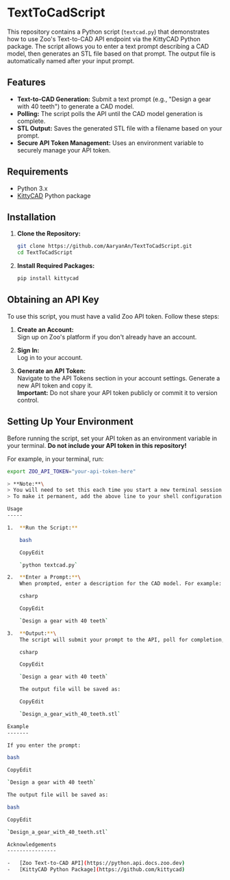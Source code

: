 # TextToCadScript

This repository contains a Python script (`textcad.py`) that demonstrates how to use Zoo's Text-to-CAD API endpoint via the KittyCAD Python package. The script allows you to enter a text prompt describing a CAD model, then generates an STL file based on that prompt. The output file is automatically named after your input prompt.

## Features

- **Text-to-CAD Generation:** Submit a text prompt (e.g., "Design a gear with 40 teeth") to generate a CAD model.
- **Polling:** The script polls the API until the CAD model generation is complete.
- **STL Output:** Saves the generated STL file with a filename based on your prompt.
- **Secure API Token Management:** Uses an environment variable to securely manage your API token.

## Requirements

- Python 3.x
- [KittyCAD](https://pypi.org/project/kittycad/) Python package

## Installation

1. **Clone the Repository:**

   ```bash
   git clone https://github.com/AaryanAn/TextToCadScript.git
   cd TextToCadScript

2. **Install Required Packages:**

   ```bash
   pip install kittycad

Obtaining an API Key
--------------------

To use this script, you must have a valid Zoo API token. Follow these steps:

1.  **Create an Account:**\
    Sign up on Zoo's platform if you don't already have an account.

2.  **Sign In:**\
    Log in to your account.

3.  **Generate an API Token:**\
    Navigate to the API Tokens section in your account settings. Generate a new API token and copy it.\
    **Important:** Do not share your API token publicly or commit it to version control.

## Setting Up Your Environment

Before running the script, set your API token as an environment variable in your terminal. **Do not include your API token in this repository!**

For example, in your terminal, run:

```bash
export ZOO_API_TOKEN="your-api-token-here"

> **Note:**\
> You will need to set this each time you start a new terminal session.\
> To make it permanent, add the above line to your shell configuration file (e.g., `~/.bashrc` or `~/.zshrc`).

Usage
-----

1.  **Run the Script:**

    bash

    CopyEdit

    `python textcad.py`

2.  **Enter a Prompt:**\
    When prompted, enter a description for the CAD model. For example:

    csharp

    CopyEdit

    `Design a gear with 40 teeth`

3.  **Output:**\
    The script will submit your prompt to the API, poll for completion, and save the generated STL file using a filename derived from your prompt. For example, if you enter:

    csharp

    CopyEdit

    `Design a gear with 40 teeth`

    The output file will be saved as:

    CopyEdit

    `Design_a_gear_with_40_teeth.stl`

Example
-------

If you enter the prompt:

bash

CopyEdit

`Design a gear with 40 teeth`

The output file will be saved as:

bash

CopyEdit

`Design_a_gear_with_40_teeth.stl`

Acknowledgements
----------------

-   [Zoo Text-to-CAD API](https://python.api.docs.zoo.dev)
-   [KittyCAD Python Package](https://github.com/kittycad)   
